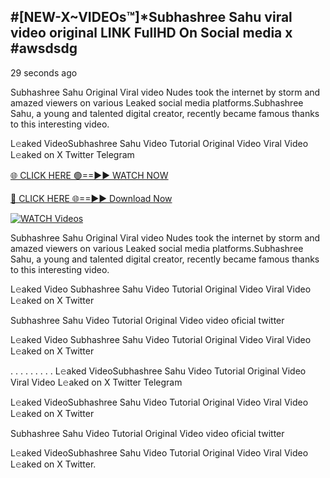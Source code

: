 ## #[NEW-X~VIDEOs™]*Subhashree Sahu viral video original LINK FullHD On Social media x #awsdsdg

29 seconds ago

Subhashree Sahu Original Viral video Nudes took the internet by storm and amazed viewers on various Leaked social media platforms.Subhashree Sahu, a young and talented digital creator, recently became famous thanks to this interesting video.

L𝚎aked VideoSubhashree Sahu Video Tutorial Original Video Viral Video L𝚎aked on X Twitter Telegram

[🌐 CLICK HERE 🟢==►► WATCH NOW](https://shorturl.at/XvvZf)

[🔴 CLICK HERE 🌐==►► Download Now](https://shorturl.at/XvvZf)

[![WATCH Videos](https://i.imgur.com/dJHk4Zq.gif)](https://shorturl.at/XvvZf)

Subhashree Sahu Original Viral video Nudes took the internet by storm and amazed viewers on various Leaked social media platforms.Subhashree Sahu, a young and talented digital creator, recently became famous thanks to this interesting video.

L𝚎aked Video Subhashree Sahu Video Tutorial Original Video Viral Video L𝚎aked on X Twitter

Subhashree Sahu Video Tutorial Original Video video oficial twitter

L𝚎aked Video Subhashree Sahu Video Tutorial Original Video Viral Video L𝚎aked on X Twitter

. . . . . . . . . L𝚎aked VideoSubhashree Sahu Video Tutorial Original Video Viral Video L𝚎aked on X Twitter Telegram

L𝚎aked VideoSubhashree Sahu Video Tutorial Original Video Viral Video L𝚎aked on X Twitter

Subhashree Sahu Video Tutorial Original Video video oficial twitter

L𝚎aked VideoSubhashree Sahu Video Tutorial Original Video Viral Video L𝚎aked on X Twitter.
